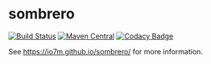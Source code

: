 sombrero
===

[![Build Status](https://travis-ci.org/io7m/sombrero.svg)](https://travis-ci.org/io7m/sombrero)
[![Maven Central](https://maven-badges.herokuapp.com/maven-central/com.io7m.sombrero/io7m-sombrero/badge.png)](https://maven-badges.herokuapp.com/maven-central/com.io7m.sombrero/io7m-sombrero)
[![Codacy Badge](https://api.codacy.com/project/badge/Grade/f61104548f8c4f3eacd9230d39591538)](https://www.codacy.com/app/github_79/sombrero?utm_source=github.com&amp;utm_medium=referral&amp;utm_content=io7m/sombrero&amp;utm_campaign=Badge_Grade)

See https://io7m.github.io/sombrero/ for more information.

